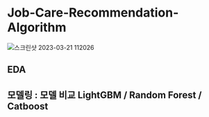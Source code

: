 # Job-Care-Recommendation-Algorithm

![스크린샷 2023-03-21 112026](https://user-images.githubusercontent.com/91936267/226504798-f5eec1d7-4eef-4a84-9a42-358c960efc5b.png)

## EDA
## 모델링 : 모델 비교 LightGBM / Random Forest / Catboost
